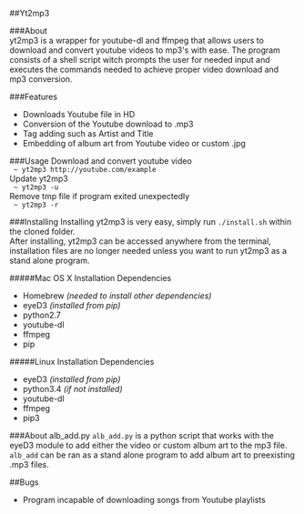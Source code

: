 ##Yt2mp3

###About  
yt2mp3 is a wrapper for youtube-dl and ffmpeg that allows users to download and convert youtube videos to
mp3's with ease. The program consists of a shell script witch prompts the user for needed input and executes 
the commands needed to achieve proper video download and mp3 conversion.

###Features
- Downloads Youtube file in HD
- Conversion of the Youtube download to .mp3
- Tag adding such as Artist and Title
- Embedding of album art from Youtube video or custom .jpg

###Usage
Download and convert youtube video  
 ` ~ yt2mp3 http://youtube.com/example`  
Update yt2mp3  
 ` ~ yt2mp3 -u`  
Remove tmp file if program exited unexpectedly  
 ` ~ yt2mp3 -r`  

###Installing
Installing yt2mp3 is very easy, simply run `./install.sh` within the cloned folder.  
After installing, yt2mp3 can be accessed anywhere from the terminal, installation files
are no longer needed unless you want to run yt2mp3 as a stand alone program.

#####Mac OS X Installation Dependencies
- Homebrew _(needed to install other dependencies)_
- eyeD3  _(installed from pip)_
- python2.7
- youtube-dl
- ffmpeg  
- pip

#####Linux Installation Dependencies
- eyeD3  _(installed from pip)_ 
- python3.4  _(if not installed)_
- youtube-dl
- ffmpeg
- pip3

###About alb_add.py
`alb_add.py` is a python script that works with the eyeD3 module to add either the video or custom album art
to the mp3 file.  
`alb_add` can be ran as a stand alone program to add album art to preexisting .mp3 files.  

##Bugs
- Program incapable of downloading songs from Youtube playlists

